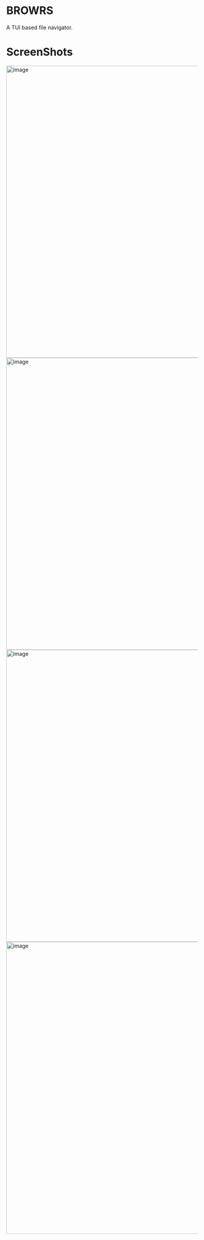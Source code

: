 # BROWRS

A TUI based file navigator.

# ScreenShots

<img width="1366" height="768" alt="image" src="https://github.com/user-attachments/assets/f18f87ee-3baf-4453-9a4a-d61a7efb529b" />

<img width="1366" height="768" alt="image" src="https://github.com/user-attachments/assets/587d330a-ab61-405b-80c9-eb9acb2cc862" />

<img width="1366" height="768" alt="image" src="https://github.com/user-attachments/assets/0c5305d4-4021-4992-9acd-90eb485ea009" />

<img width="1366" height="768" alt="image" src="https://github.com/user-attachments/assets/28de83ac-1f3d-4e8f-9d0b-ccfb53fa3977" />


